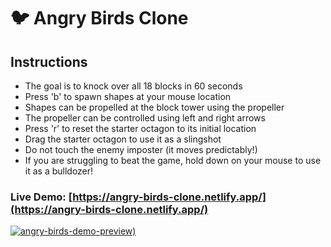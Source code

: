 # 🐦 Angry Birds Clone

## Instructions
* The goal is to knock over all 18 blocks in 60 seconds
* Press 'b' to spawn shapes at your mouse location
* Shapes can be propelled at the block tower using the propeller
* The propeller can be controlled using left and right arrows
* Press 'r' to reset the starter octagon to its initial location
* Drag the starter octagon to use it as a slingshot
* Do not touch the enemy imposter (it moves predictably!)
* If you are struggling to beat the game, hold down on your mouse to use it as a bulldozer!

### Live Demo: [https://angry-birds-clone.netlify.app/](https://angry-birds-clone.netlify.app/)

[![angry-birds-demo-preview](https://user-images.githubusercontent.com/114364831/209479669-83b8cb54-0295-4888-973a-b5b560676211.jpg))
](https://angry-birds-clone.netlify.app/)
